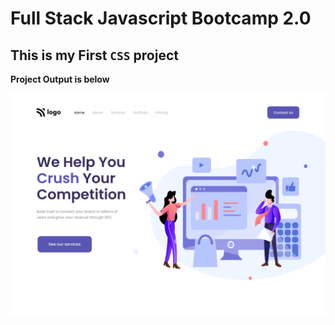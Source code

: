# Full Stack Javascript Bootcamp 2.0

## This is my First `CSS` project

**Project Output is below**

![Click Here TO Open Outut](./output.png)